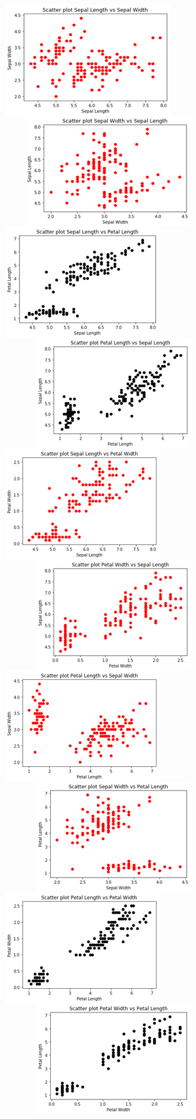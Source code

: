   <img align="left" width="450" height="300" src="images/scatter_seplen_vs_sepwid.png">  
  <img align="right" width="450" height="300" src="images/scatter_sepwid_vs_seplen.png">  
  
  <img align="left" width="420" height="300" src="images/scatter_seplen_vs_petlen.png">  
  <img align="right" width="420" height="300" src="images/scatter_petlen_vs_seplen.png">

  <img align="left" width="420" height="300" src="images/scatter_seplen_vs_petwid.png">  
  <img align="right" width="420" height="300" src="images/scatter_petwid_vs_seplen.png"> 

  <img align="left" width="420" height="300" src="images/scatter_petlen_vs_sepwid.png">  
  <img align="right" width="420" height="300" src="images/scatter_sepwid_vs_petlen.png"> 

  <img align="left" width="420" height="300" src="images/scatter_petlen_vs_petwid.png">  
  <img align="right" width="420" height="300" src="images/scatter_petwid_vs_petlen.png"> 
